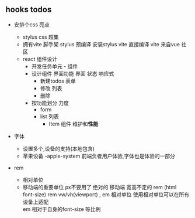 ## hooks todos

- 安排个css 亮点 
   - stylus
     css 超集
   - 拥有vite 脚手架 
     stylus 预编译 安装stylus vite 直接编译 
     vite 来自vue 社区 
   - react 组件设计 
      - 开发任务单元 - 组件
      - 设计组件 
         界面功能 界面 状态 响应式 
         - 新建todos  表单 
         - 修改   列表 
         - 删除 
      - 按功能划分  力度
         - form 
         - list 列表
            - Item 组件 维护和**性能**

- 字体 
   - 设置多个,设备的支持(本地包含)
   - 苹果设备 -apple-system  前端负者用户体验,字体也是体验的一部分
- rem 
   - 相对单位
   - 移动端的重要单位 px不要用了 绝对的 
      移动端 宽高不定的 rem (html font-size)  rem vw/vh(viewport) , em 相对单位 
      使用相对单位可以在所有设备上适配  
      em 相对于自身的font-size 等比例 



